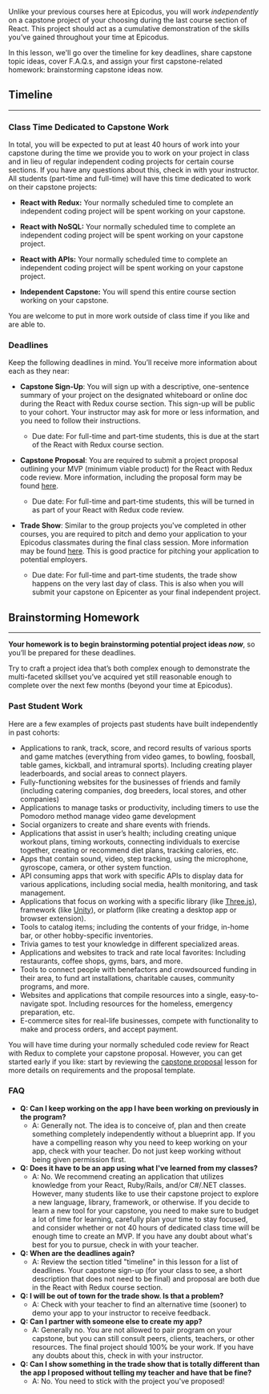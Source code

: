 Unlike your previous courses here at Epicodus, you will work _independently_ on a capstone project of your choosing during the last course section of React. This project should act as a cumulative demonstration of the skills you’ve gained throughout your time at Epicodus.

In this lesson, we'll go over the timeline for key deadlines, share capstone topic ideas, cover F.A.Q.s, and assign your first capstone-related homework: brainstorming capstone ideas now. 

## Timeline
---

### Class Time Dedicated to Capstone Work

In total, you will be expected to put at least 40 hours of work into your capstone during the time we provide you to work on your project in class and in lieu of regular independent coding projects for certain course sections. If you have any questions about this, check in with your instructor. All students (part-time and full-time) will have this time dedicated to work on their capstone projects:

* **React with Redux:** Your normally scheduled time to complete an independent coding project will be spent working on your capstone. 

* **React with NoSQL:** Your normally scheduled time to complete an independent coding project will be spent working on your capstone project.

* **React with APIs:** Your normally scheduled time to complete an independent coding project will be spent working on your capstone project.

* **Independent Capstone:** You will spend this entire course section working on your capstone.

You are welcome to put in more work outside of class time if you like and are able to. 

### Deadlines

Keep the following deadlines in mind. You’ll receive more information about each as they near:

* **Capstone Sign-Up**: You will sign up with a descriptive, one-sentence summary of your project on the designated whiteboard or online doc during the React with Redux course section. This sign-up will be public to your cohort. Your instructor may ask for more or less information, and you need to follow their instructions.

    *  Due date: For full-time and part-time students, this is due at the start of the React with Redux course section.

* **Capstone Proposal**:  You are required to submit a project proposal outlining your MVP (minimum viable product) for the React with Redux code review. More information, including the proposal form may be found [here](https://www.learnhowtoprogram.com/react/react-fundamentals/independent-capstone-project-sign-up-and-proposal).

    *  Due date: For full-time and part-time students, this will be turned in as part of your React with Redux code review. 

* **Trade Show**:  Similar to the group projects you've completed in other courses, you are required to pitch and demo your application to your Epicodus classmates during the final class session. More information may be found [here](https://www.learnhowtoprogram.com/lessons/independent-capstone-project-week-overview). This is good practice for pitching your application to potential employers.

    *  Due date: For full-time and part-time students, the trade show happens on the very last day of class. This is also when you will submit your capstone on Epicenter as your final independent project.

## Brainstorming Homework
---

**Your homework is to begin brainstorming potential project ideas _now_**, so you’ll be prepared for these deadlines.

Try to craft a project idea that’s both complex enough to demonstrate the multi-faceted skillset you’ve acquired yet still reasonable enough to complete over the next few months (beyond your time at Epicodus).

### Past Student Work

Here are a few examples of projects past students have built independently in past cohorts:

* Applications to rank, track, score, and record results of various sports and game matches (everything from video games, to bowling, foosball, table games, kickball, and intramural sports). Including creating player leaderboards, and social areas to connect players.
* Fully-functioning websites for the businesses of friends and family (including catering companies, dog breeders, local stores, and other companies)
* Applications to manage tasks or productivity, including timers to use the Pomodoro method manage video game development
* Social organizers to create and share events with friends.
* Applications that assist in user’s health; including creating unique workout plans, timing workouts, connecting individuals to exercise together, creating or recommend diet plans, tracking calories, etc.
* Apps that contain sound, video, step tracking, using the microphone, gyroscope, camera, or other system function.
* API consuming apps that work with specific APIs to display data for various applications, including social media, health monitoring, and task management.
* Applications that focus on working with a specific library (like [Three.js](https://threejs.org/)), framework (like [Unity](https://unity.com/)), or platform (like creating a desktop app or browser extension).
* Tools to catalog items; including the contents of your fridge, in-home bar, or other hobby-specific inventories.
* Trivia games to test your knowledge in different specialized areas.
* Applications and websites to track and rate local favorites: Including restaurants, coffee shops, gyms, bars, and more.
* Tools to connect people with benefactors and crowdsourced funding in their area, to fund art installations, charitable causes, community programs, and more.
* Websites and applications that compile resources into a single, easy-to-navigate spot. Including resources for the homeless, emergency preparation, etc.
* E-commerce sites for real-life businesses, compete with functionality to make and process orders, and accept payment.  

You will have time during your normally scheduled code review for React with Redux to complete your capstone proposal. However, you can get started early if you like: start by reviewing the [capstone proposal](https://www.learnhowtoprogram.com/react/react-fundamentals/independent-capstone-project-sign-up-and-proposal) lesson for more details on requirements and the proposal template. 

### FAQ

* **Q: Can I keep working on the app I have been working on previously in the program?**
  * A: Generally not. The idea is to conceive of, plan and then create something completely independently without a blueprint app. If you have a compelling reason why you need to keep working on your app, check with your teacher. Do not just keep working without being given permission first.
* **Q: Does it have to be an app using what I've learned from my classes?**
  * A: No. We recommend creating an application that utilizes knowledge from your React, Ruby/Rails, and/or C#/.NET classes. However, many students like to use their capstone project to explore a new language, library, framework, or otherwise. If you decide to learn a new tool for your capstone, you need to make sure to budget a lot of time for learning, carefully plan your time to stay focused, and consider whether or not 40 hours of dedicated class time will be enough time to create an MVP. If you have any doubt about what's best for you to pursue, check in with your teacher.
* **Q: When are the deadlines again?**
  * A: Review the section titled "timeline" in this lesson for a list of deadlines. Your capstone  sign-up (for your class to see, a short description that does not need to be final) and proposal are both due in the React with Redux course section.
* **Q: I will be out of town for the trade show. Is that a problem?**
  * A: Check with your teacher to find an alternative time (sooner) to demo your app to your instructor to receive feedback.
* **Q: Can I partner with someone else to create my app?**
  * A: Generally no. You are not allowed to pair program on your capstone, but you can still consult peers, clients, teachers, or other resources. The final project should 100% be your work. If you have any doubts about this, check in with your instructor.
* **Q: Can I show something in the trade show that is totally different than the app I proposed without telling my teacher and have that be fine?**
  * A: No. You need to stick with the project you've proposed!
